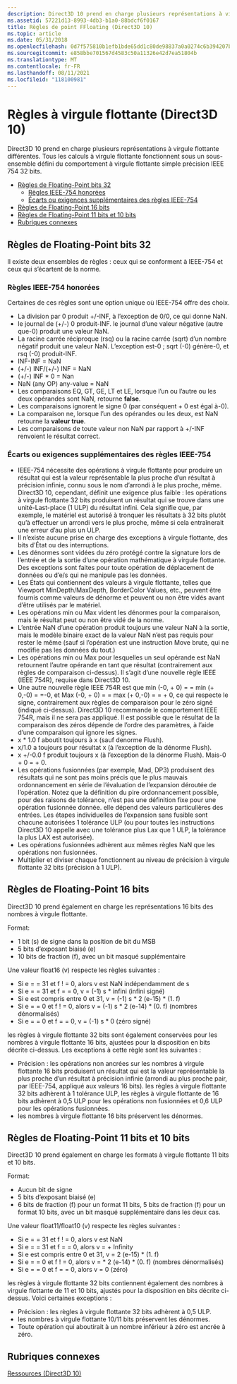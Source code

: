 ```yaml
---
description: Direct3D 10 prend en charge plusieurs représentations à virgule flottante différentes. Tous les calculs à virgule flottante fonctionnent sous un sous-ensemble défini du comportement à virgule flottante simple précision IEEE 754 32 bits.
ms.assetid: 57221d13-8993-4db3-b1a0-88bdcf6f0167
title: Règles de point FFloating (Direct3D 10)
ms.topic: article
ms.date: 05/31/2018
ms.openlocfilehash: 0d7f575810b1efb1bde65dd1c80de98837a0a0274c6b394207b612874f289054
ms.sourcegitcommit: e858bbe701567d4583c50a11326e42d7ea51804b
ms.translationtype: MT
ms.contentlocale: fr-FR
ms.lasthandoff: 08/11/2021
ms.locfileid: "118100981"
---
```

# <a name="floating-point-rules-direct3d-10"></a>Règles à virgule flottante (Direct3D 10)

Direct3D 10 prend en charge plusieurs représentations à virgule flottante différentes. Tous les calculs à virgule flottante fonctionnent sous un sous-ensemble défini du comportement à virgule flottante simple précision IEEE 754 32 bits.

-   [Règles de Floating-Point bits 32](#32-bit-floating-point-rules)
    -   [Règles IEEE-754 honorées](#honored-ieee-754-rules)
    -   [Écarts ou exigences supplémentaires des règles IEEE-754](#deviations-or-additional-requirements-from-ieee-754-rules)
-   [Règles de Floating-Point 16 bits](#16-bit-floating-point-rules)
-   [Règles de Floating-Point 11 bits et 10 bits](#11-bit-and-10-bit-floating-point-rules)
-   [Rubriques connexes](#related-topics)

## <a name="32-bit-floating-point-rules"></a>Règles de Floating-Point bits 32

Il existe deux ensembles de règles : ceux qui se conforment à IEEE-754 et ceux qui s’écartent de la norme.

### <a name="honored-ieee-754-rules"></a>Règles IEEE-754 honorées

Certaines de ces règles sont une option unique où IEEE-754 offre des choix.

-   La division par 0 produit +/-INF, à l’exception de 0/0, ce qui donne NaN.
-   le journal de (+/-) 0 produit-INF. le journal d’une valeur négative (autre que-0) produit une valeur NaN.
-   La racine carrée réciproque (rsq) ou la racine carrée (sqrt) d’un nombre négatif produit une valeur NaN. L’exception est-0 ; sqrt (-0) génère-0, et rsq (-0) produit-INF.
-   INF-INF = NaN
-   (+/-) INF/(+/-) INF = NaN
-   (+/-) INF \* 0 = Nan
-   NaN (any OP) any-value = NaN
-   Les comparaisons EQ, GT, GE, LT et LE, lorsque l’un ou l’autre ou les deux opérandes sont NaN, retourne **false**.
-   Les comparaisons ignorent le signe 0 (par conséquent + 0 est égal à-0).
-   La comparaison ne, lorsque l’un des opérandes ou les deux, est NaN retourne la **valeur true**.
-   Les comparaisons de toute valeur non NaN par rapport à +/-INF renvoient le résultat correct.

### <a name="deviations-or-additional-requirements-from-ieee-754-rules"></a>Écarts ou exigences supplémentaires des règles IEEE-754

-   IEEE-754 nécessite des opérations à virgule flottante pour produire un résultat qui est la valeur représentable la plus proche d’un résultat à précision infinie, connu sous le nom d’arrondi à le plus proche, même. Direct3D 10, cependant, définit une exigence plus faible : les opérations à virgule flottante 32 bits produisent un résultat qui se trouve dans une unité-Last-place (1 ULP) du résultat infini. Cela signifie que, par exemple, le matériel est autorisé à tronquer les résultats à 32 bits plutôt qu’à effectuer un arrondi vers le plus proche, même si cela entraînerait une erreur d’au plus un ULP.
-   Il n’existe aucune prise en charge des exceptions à virgule flottante, des bits d’État ou des interruptions.
-   Les dénormes sont vidées du zéro protégé contre la signature lors de l’entrée et de la sortie d’une opération mathématique à virgule flottante. Des exceptions sont faites pour toute opération de déplacement de données ou d’e/s qui ne manipule pas les données.
-   Les États qui contiennent des valeurs à virgule flottante, telles que Viewport MinDepth/MaxDepth, BorderColor Values, etc., peuvent être fournis comme valeurs de dénorme et peuvent ou non être vidés avant d’être utilisés par le matériel.
-   Les opérations min ou Max vident les dénormes pour la comparaison, mais le résultat peut ou non être vidé de la norme.
-   L’entrée NaN d’une opération produit toujours une valeur NaN à la sortie, mais le modèle binaire exact de la valeur NaN n’est pas requis pour rester le même (sauf si l’opération est une instruction Move brute, qui ne modifie pas les données du tout.)
-   Les opérations min ou Max pour lesquelles un seul opérande est NaN retournent l’autre opérande en tant que résultat (contrairement aux règles de comparaison ci-dessus). Il s’agit d’une nouvelle règle IEEE (IEEE 754R), requise dans Direct3D 10.
-   Une autre nouvelle règle IEEE 754R est que min (-0, + 0) = = min (+ 0,-0) = =-0, et Max (-0, + 0) = = max (+ 0,-0) = = + 0, ce qui respecte le signe, contrairement aux règles de comparaison pour le zéro signé (indiqué ci-dessus). Direct3D 10 recommande le comportement IEEE 754R, mais il ne sera pas appliqué. Il est possible que le résultat de la comparaison des zéros dépende de l’ordre des paramètres, à l’aide d’une comparaison qui ignore les signes.
-   x \* 1.0 f aboutit toujours à x (sauf denorme Flush).
-   x/1.0 a toujours pour résultat x (à l’exception de la dénorme Flush).
-   x +/-0.0 f produit toujours x (à l’exception de la dénorme Flush). Mais-0 + 0 = + 0.
-   Les opérations fusionnées (par exemple, Mad, DP3) produisent des résultats qui ne sont pas moins précis que le plus mauvais ordonnancement en série de l’évaluation de l’expansion déroutée de l’opération. Notez que la définition du pire ordonnancement possible, pour des raisons de tolérance, n’est pas une définition fixe pour une opération fusionnée donnée. elle dépend des valeurs particulières des entrées. Les étapes individuelles de l’expansion sans fusible sont chacune autorisées 1 tolérance ULP (ou pour toutes les instructions Direct3D 10 appelle avec une tolérance plus Lax que 1 ULP, la tolérance la plus LAX est autorisée).
-   Les opérations fusionnées adhèrent aux mêmes règles NaN que les opérations non fusionnées.
-   Multiplier et diviser chaque fonctionnent au niveau de précision à virgule flottante 32 bits (précision à 1 ULP).

## <a name="16-bit-floating-point-rules"></a>Règles de Floating-Point 16 bits

Direct3D 10 prend également en charge les représentations 16 bits des nombres à virgule flottante.

Format:

-   1 bit (s) de signe dans la position de bit du MSB
-   5 bits d’exposant biaisé (e)
-   10 bits de fraction (f), avec un bit masqué supplémentaire

Une valeur float16 (v) respecte les règles suivantes :

-   Si e = = 31 et f ! = 0, alors v est NaN indépendamment de s
-   Si e = = 31 et f = = 0, v = (-1) s \* infini (infini signé)
-   Si e est compris entre 0 et 31, v = (-1) s \* 2 (e-15) \* (1. f)
-   Si e = = 0 et f ! = 0, alors v = (-1) s \* 2 (e-14) \* (0. f) (nombres dénormalisés)
-   Si e = = 0 et f = = 0, v = (-1) s \* 0 (zéro signé)

les règles à virgule flottante 32 bits sont également conservées pour les nombres à virgule flottante 16 bits, ajustées pour la disposition en bits décrite ci-dessus. Les exceptions à cette règle sont les suivantes :

-   Précision : les opérations non ancrées sur les nombres à virgule flottante 16 bits produisent un résultat qui est la valeur représentable la plus proche d’un résultat à précision infinie (arrondi au plus proche pair, par IEEE-754, appliqué aux valeurs 16 bits). les règles à virgule flottante 32 bits adhèrent à 1 tolérance ULP, les règles à virgule flottante de 16 bits adhèrent à 0,5 ULP pour les opérations non fusionnées et 0,6 ULP pour les opérations fusionnées.
-   les nombres à virgule flottante 16 bits préservent les dénormes.

## <a name="11-bit-and-10-bit-floating-point-rules"></a>Règles de Floating-Point 11 bits et 10 bits

Direct3D 10 prend également en charge les formats à virgule flottante 11 bits et 10 bits.

Format:

-   Aucun bit de signe
-   5 bits d’exposant biaisé (e)
-   6 bits de fraction (f) pour un format 11 bits, 5 bits de fraction (f) pour un format 10 bits, avec un bit masqué supplémentaire dans les deux cas.

Une valeur float11/float10 (v) respecte les règles suivantes :

-   Si e = = 31 et f ! = 0, alors v est NaN
-   Si e = = 31 et f = = 0, alors v = + Infinity
-   Si e est compris entre 0 et 31, v = 2 (e-15) \* (1. f)
-   Si e = = 0 et f ! = 0, alors v = \* 2 (e-14) \* (0. f) (nombres dénormalisés)
-   Si e = = 0 et f = = 0, alors v = 0 (zéro)

les règles à virgule flottante 32 bits contiennent également des nombres à virgule flottante de 11 et 10 bits, ajustés pour la disposition en bits décrite ci-dessus. Voici certaines exceptions :

-   Précision : les règles à virgule flottante 32 bits adhèrent à 0,5 ULP.
-   les nombres à virgule flottante 10/11 bits préservent les dénormes.
-   Toute opération qui aboutirait à un nombre inférieur à zéro est ancrée à zéro.

## <a name="related-topics"></a>Rubriques connexes

<dl> <dt>

[Ressources (Direct3D 10)](d3d10-graphics-programming-guide-resources.md)
</dt> </dl>

 

 



